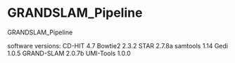 # GRANDSLAM_Pipeline
GRANDSLAM_Pipeline

software versions:
CD-HIT 4.7
Bowtie2 2.3.2
STAR 2.7.8a
samtools 1.14
Gedi 1.0.5
GRAND-SLAM 2.0.7b
UMI-Tools 1.0.0
